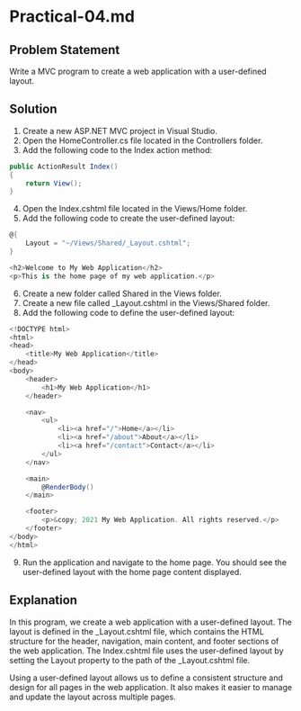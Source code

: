 # Practical-04.md

## Problem Statement
Write a MVC program to create a web application with a user-defined layout.

## Solution

1. Create a new ASP.NET MVC project in Visual Studio.
2. Open the HomeController.cs file located in the Controllers folder.
3. Add the following code to the Index action method:

```csharp
public ActionResult Index()
{
    return View();
}
```

4. Open the Index.cshtml file located in the Views/Home folder.
5. Add the following code to create the user-defined layout:

```csharp
@{
    Layout = "~/Views/Shared/_Layout.cshtml";
}

<h2>Welcome to My Web Application</h2>
<p>This is the home page of my web application.</p>
```

6. Create a new folder called Shared in the Views folder.
7. Create a new file called _Layout.cshtml in the Views/Shared folder.
8. Add the following code to define the user-defined layout:

```csharp
<!DOCTYPE html>
<html>
<head>
    <title>My Web Application</title>
</head>
<body>
    <header>
        <h1>My Web Application</h1>
    </header>

    <nav>
        <ul>
            <li><a href="/">Home</a></li>
            <li><a href="/about">About</a></li>
            <li><a href="/contact">Contact</a></li>
        </ul>
    </nav>

    <main>
        @RenderBody()
    </main>

    <footer>
        <p>&copy; 2021 My Web Application. All rights reserved.</p>
    </footer>
</body>
</html>
```

9. Run the application and navigate to the home page. You should see the user-defined layout with the home page content displayed.

## Explanation
In this program, we create a web application with a user-defined layout. The layout is defined in the _Layout.cshtml file, which contains the HTML structure for the header, navigation, main content, and footer sections of the web application. The Index.cshtml file uses the user-defined layout by setting the Layout property to the path of the _Layout.cshtml file.

Using a user-defined layout allows us to define a consistent structure and design for all pages in the web application. It also makes it easier to manage and update the layout across multiple pages.

